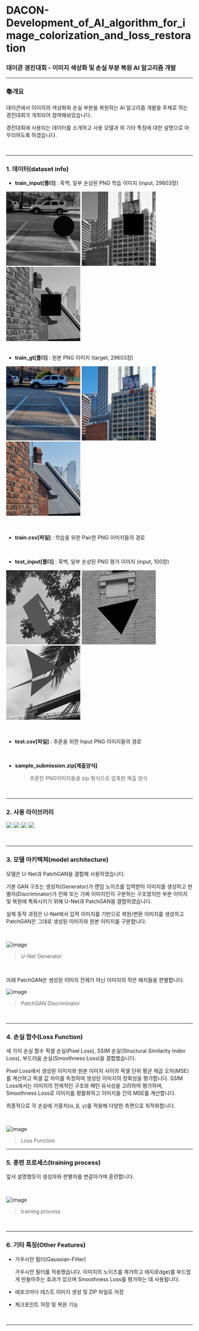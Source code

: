 # DACON-Development_of_AI_algorithm_for_image_colorization_and_loss_restoration
### 데이콘 경진대회 - 이미지 색상화 및 손실 부분 복원 AI 알고리즘 개발
- - -
### 📚개요

데이콘에서 이미지의 색상화와 손실 부분을 복원하는 AI 알고리즘 개발을 주제로 하는 경진대회가 개최되어 참여해보았습니다.

경진대회에 사용되는 데이터를 소개하고 사용 모델과 외 기타 특징에 대한 설명으로 마무리하도록 하겠습니다. 

<br/>

- - -

### 1. 데이터(dataset info)

+ __train_input[폴더]__ : 흑백, 일부 손상된 PNG 학습 이미지 (input, 29603장)

<img src="https://github.com/ShinBangHo/DACON-Development_of_AI_algorithm_for_image_colorization_and_loss_restoration/blob/main/TRAIN_00329.png" width="200" height="200"/> <img src="https://github.com/ShinBangHo/DACON-Development_of_AI_algorithm_for_image_colorization_and_loss_restoration/blob/main/TRAIN_00555.png" width="200" height="200"/> <img src="https://github.com/ShinBangHo/DACON-Development_of_AI_algorithm_for_image_colorization_and_loss_restoration/blob/main/TRAIN_00650.png" width="200" height="200"/>
<br/><br/>

+ __train_gt[폴더]__ : 원본 PNG 이미지 (target, 29603장)

<img src="https://github.com/ShinBangHo/DACON-Development_of_AI_algorithm_for_image_colorization_and_loss_restoration/blob/main/TRAIN_00329%20(1).png" width="200" height="200"/> <img src="https://github.com/ShinBangHo/DACON-Development_of_AI_algorithm_for_image_colorization_and_loss_restoration/blob/main/TRAIN_00555%20(1).png" width="200" height="200"/> <img src="https://github.com/ShinBangHo/DACON-Development_of_AI_algorithm_for_image_colorization_and_loss_restoration/blob/main/TRAIN_00650%20(1).png" width="200" height="200"/> 

<br/>

+ __train.csv[파일]__ : 학습을 위한 Pair한 PNG 이미지들의 경로

<br/>

+ __test_input[폴더]__ : 흑백, 일부 손상된 PNG 평가 이미지 (input, 100장)

<img src="https://github.com/ShinBangHo/DACON-Development_of_AI_algorithm_for_image_colorization_and_loss_restoration/blob/main/TEST_094.png" width="200" height="200"/> <img src="https://github.com/ShinBangHo/DACON-Development_of_AI_algorithm_for_image_colorization_and_loss_restoration/blob/main/TEST_064.png" width="200" height="200"/> <img src="https://github.com/ShinBangHo/DACON-Development_of_AI_algorithm_for_image_colorization_and_loss_restoration/blob/main/TEST_069.png" width="200" height="200"/>

<br/>

+ __test.csv[파일]__ : 추론을 위한 Input PNG 이미지들의 경로

<br/>

+ __sample_submission.zip[제출양식]__

  >추론한 PNG이미지들을 zip 형식으로 압축한 제출 양식

<br/>

- - -
### 2. 사용 라이브러리

<img src="https://img.shields.io/badge/Python-3776AB?style=for-the-badge&logo=Python&logoColor=white"> <img src="https://img.shields.io/badge/PyTorch-EE4C2C?style=for-the-badge&logo=PyTorch&logoColor=white"> <img src="https://img.shields.io/badge/OpenCV-5C3EE8?style=for-the-badge&logo=OpenCV&logoColor=white"> <img src="https://img.shields.io/badge/NumPy-013243?style=for-the-badge&logo=Numpy&logoColor=white">

<br/>

- - -

### 3. 모델 아키텍쳐(model architecture)

모델은 U-Net과 PatchGAN을 결합해 사용하였습니다.

기본 GAN 구조는 생성자(Generator)가 랜덤 노이즈를 입력받아 이미지를 생성하고 판별자(Discriminator)가 진짜 또는 가짜 이미지인지 구분하는 구조였지만 부분 이미지 및 복원에 특화시키기 위해 U-Net과 PatchGAN을 결합하였습니다.

실제 동작 과정은 U-Net에서 입력 이미지를 기반으로 복원/변환 이미지를 생성하고 PatchGAN은 그대로 생성된 이미지와 원본 이미지를 구분합니다.

<br/>

![image](https://github.com/user-attachments/assets/6728bcf0-31f3-4830-a827-c80de04e0615)
> U-Net Generator

<br/>

아래 PatchGAN은 생성된 이미지 전체가 아닌 이미지의 작은 패치들을 판별합니다.

![image](https://github.com/user-attachments/assets/64a32908-616f-4e24-9c12-a5e3b68042a1)
> PatchGAN Discriminator

<br/>

- - -

### 4. 손실 함수(Loss Function)

세 가지 손실 함수 픽셀 손실(Pixel Loss), SSIM 손실(Structural Similarity Index Loss), 부드러움 손실(Smoothness Loss)을 결합했습니다.

Pixel Loss에서 생성된 이미지와 원본 이미지 사이의 픽셀 단위 평균 제곱 오차(MSE)를 계산하고 픽셀 값 차이를 측정하여 생성된 이미지의 정확성을 평가합니다. SSIM Loss에서는 이미지의 전체적인 구조와 패턴 유사성을 고려하여 평가하며, Smoothness Loss로 이미지를 평활화하고 이미지들 간의 MSE를 계산합니다.

최종적으로 각 손실에 가중치(α, β, γ)를 적용해 다양한 측면으로 최적화합니다.

<br/>

![image](https://github.com/user-attachments/assets/ccd193df-30cf-402d-8ce1-1148288b012e)
> Loss Function

- - -

### 5. 훈련 프로세스(training process)

앞서 설명했듯이 생성자와 판별자를 번갈아가며 훈련합니다. 

<br/>

![image](https://github.com/user-attachments/assets/21cfa54b-cb3b-4f5b-a22e-2715de0712e6)
> training process

<br/>

- - -

### 6. 기타 특징(Other Features)

+ 가우시안 필터(Gaussian-Filter)

  가우시안 필터를 적용했습니다. 이미지의 노이즈를 제거하고 에지(Edge)를 부드럽게 만들어주는 효과가 있으며 Smoothness Loss를 평가하는 데 사용됩니다.

+ 에포크마다 테스트 이미지 생성 및 ZIP 파일로 저장

+ 체크포인트 저장 및 복원 기능

<br/>

- - -
